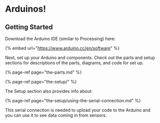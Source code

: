 # Arduinos!

## Getting Started

Download the Arduino IDE \(similar to Processing\) here:

{% embed url="https://www.arduino.cc/en/software" %}

Next, set up your Arduino and components. Check out the parts and setup sections for descriptions of the parts, diagrams, and code for set up.

{% page-ref page="the-parts.md" %}

{% page-ref page="the-setup/" %}

The Setup section also provides info about:

{% page-ref page="the-setup/using-the-serial-connection.md" %}

This serial connection is needed to upload your code to the Arduino and you can use it to see data coming in from sensors.

